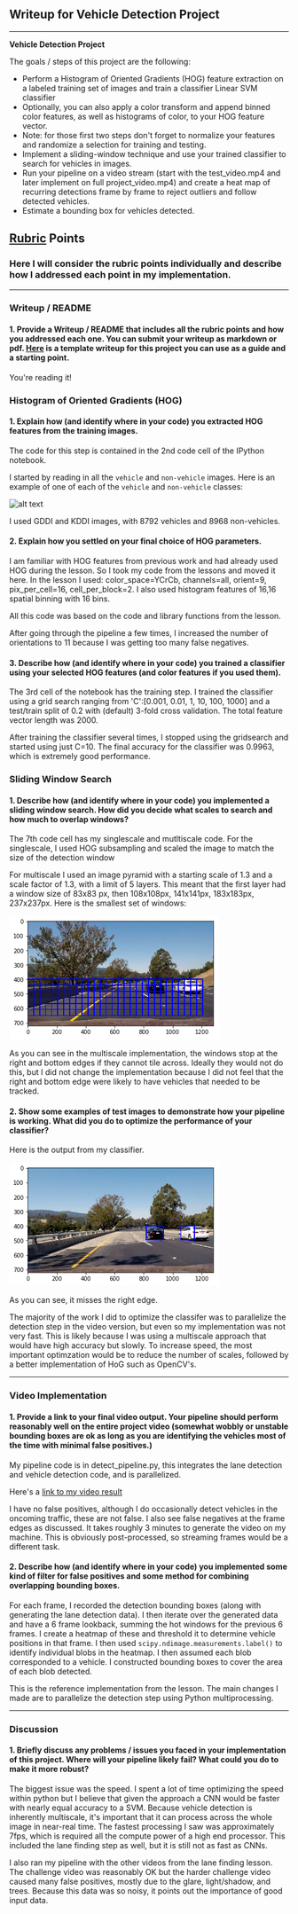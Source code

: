 ## Writeup for Vehicle Detection Project
---

**Vehicle Detection Project**

The goals / steps of this project are the following:

* Perform a Histogram of Oriented Gradients (HOG) feature extraction on a labeled training set of images and train a classifier Linear SVM classifier
* Optionally, you can also apply a color transform and append binned color features, as well as histograms of color, to your HOG feature vector. 
* Note: for those first two steps don't forget to normalize your features and randomize a selection for training and testing.
* Implement a sliding-window technique and use your trained classifier to search for vehicles in images.
* Run your pipeline on a video stream (start with the test_video.mp4 and later implement on full project_video.mp4) and create a heat map of recurring detections frame by frame to reject outliers and follow detected vehicles.
* Estimate a bounding box for vehicles detected.

[//]: # (Image References)
[image1]: ./examples/car_not_car.png
[image2]: ./examples/HOG_example.jpg
[image3]: ./examples/sliding_windows.jpg
[image4]: ./examples/sliding_window.jpg
[image5]: ./examples/bboxes_and_heat.png
[image6]: ./examples/labels_map.png
[image7]: ./examples/output_bboxes.png
[image11]: ./output_images/grid1.png
[image12]: ./output_images/detectmultiscale1.png
[video1]: ./project_video.mp4

## [Rubric](https://review.udacity.com/#!/rubrics/513/view) Points
### Here I will consider the rubric points individually and describe how I addressed each point in my implementation.  

---
### Writeup / README

#### 1. Provide a Writeup / README that includes all the rubric points and how you addressed each one.  You can submit your writeup as markdown or pdf.  [Here](https://github.com/udacity/CarND-Vehicle-Detection/blob/master/writeup_template.md) is a template writeup for this project you can use as a guide and a starting point.  

You're reading it!

### Histogram of Oriented Gradients (HOG)

#### 1. Explain how (and identify where in your code) you extracted HOG features from the training images.

The code for this step is contained in the 2nd code cell of the IPython notebook.  

I started by reading in all the `vehicle` and `non-vehicle` images.  Here is an example of one of each of the `vehicle` and `non-vehicle` classes:

![alt text][image1]

I used GDDI and KDDI images, with 8792 vehicles and 8968 non-vehicles.


#### 2. Explain how you settled on your final choice of HOG parameters.

I am familiar with HOG features from previous work and had already used HOG during the lesson. So I took my code from the lessons and moved it here. In the lesson I used: color_space=YCrCb, channels=all, orient=9, pix_per_cell=16, cell_per_block=2. I also used histogram features of 16,16 spatial binning with 16 bins. 

All this code was based on the code and library functions from the lesson.

After going through the pipeline a few times, I increased the number of orientations to 11 because I was getting too many false negatives.

#### 3. Describe how (and identify where in your code) you trained a classifier using your selected HOG features (and color features if you used them).

The 3rd cell of the notebook has the training step. I trained the classifier using a grid search ranging from 'C':[0.001, 0.01, 1, 10, 100, 1000] and a test/train split of 0.2 with (default) 3-fold cross validation. The total feature vector length was 2000.

After training the classifier several times, I stopped using the gridsearch and started using just C=10. The final accuracy for the classifier was 0.9963, which is extremely good performance.

### Sliding Window Search

#### 1. Describe how (and identify where in your code) you implemented a sliding window search.  How did you decide what scales to search and how much to overlap windows?

The 7th code cell has my singlescale and mutltiscale code. For the singlescale, I used HOG subsampling and scaled the image to match the size of the detection window 

For multiscale I used an image pyramid with a starting scale of 1.3 and a scale factor of 1.3, with a limit of 5 layers. This meant that the first layer had a window size of 83x83 px, then 108x108px, 141x141px, 183x183px, 237x237px. Here is the smallest set of windows:

![alt text][image11]

As you can see in the multiscale implementation, the windows stop at the right and bottom edges if they cannot tile across. Ideally they would not do this, but I did not change the implementation because I did not feel that the right and bottom edge were likely to have vehicles that needed to be tracked. 

#### 2. Show some examples of test images to demonstrate how your pipeline is working.  What did you do to optimize the performance of your classifier?

Here is the output from my classifier.

![alt text][image12]

As you can see, it misses the right edge. 

The majority of the work I did to optimize the classifer was to parallelize the detection step in the video version, but even so my implementation was not very fast. This is likely because I was using a multiscale approach that would have high accuracy but slowly. To increase speed, the most important optimzation would be to reduce the number of scales, followed by a better implementation of HoG such as OpenCV's. 

---

### Video Implementation

#### 1. Provide a link to your final video output.  Your pipeline should perform reasonably well on the entire project video (somewhat wobbly or unstable bounding boxes are ok as long as you are identifying the vehicles most of the time with minimal false positives.)
My pipeline code is in detect_pipeline.py, this integrates the lane detection and vehicle detection code, and is parallelized. 

Here's a [link to my video result](./project_video.mp4)

I have no false positives, although I do occasionally detect vehicles in the oncoming traffic, these are not false. I also see false negatives at the frame edges as discussed. It takes roughly 3 minutes to generate the video on my machine. This is obviously post-processed, so streaming frames would be a different task.


#### 2. Describe how (and identify where in your code) you implemented some kind of filter for false positives and some method for combining overlapping bounding boxes.

For each frame, I recorded the detection bounding boxes (along with generating the lane detection data). I then iterate over the generated data and have a 6 frame lookback, summing the hot windows for the previous 6 frames. I create a heatmap of these and threshold it to determine vehicle positions in that frame. I then used `scipy.ndimage.measurements.label()` to identify individual blobs in the heatmap.  I then assumed each blob corresponded to a vehicle.  I constructed bounding boxes to cover the area of each blob detected.  

This is the reference implementation from the lesson. The main changes I made are to parallelize the detection step using Python multiprocessing.  


---

### Discussion

#### 1. Briefly discuss any problems / issues you faced in your implementation of this project.  Where will your pipeline likely fail?  What could you do to make it more robust?

The biggest issue was the speed. I spent a lot of time optimizing the speed within python but I believe that given the approach a CNN would be faster with nearly equal accuracy to a SVM. Because vehicle detection is inherently multiscale, it's important that it can process across the whole image in near-real time. The fastest processing I saw was approximately 7fps, which is required all the compute power of a high end processor. This included the lane finding step as well, but it is still not as fast as CNNs. 

I also ran my pipeline with the other videos from the lane finding lesson. The challenge video was reasonably OK but the harder challenge video caused many false positives, mostly due to the glare, light/shadow, and trees. Because this data was so noisy, it points out the importance of good input data.